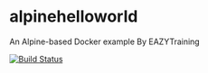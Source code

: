 # alpinehelloworld
An Alpine-based Docker example By EAZYTraining

[![Build Status](http://ec2-34-200-219-148.compute-1.amazonaws.com:8080/job/alpine1/badge/icon)](http://ec2-34-200-219-148.compute-1.amazonaws.com:8080/job/alpine1/)
